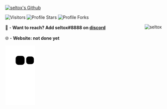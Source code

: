 <a href="https://discord.gg/acxeycMdNJ" target="_blank"> <img src="https://cdn.discordapp.com/attachments/909005393961816085/960733497293684777/IMG_6119.jpg" alt="seltox's Github"/></a>

<img src="https://komarev.com/ghpvc/?username=seltoxontop&label=Profile%20Views&color=008042&style=flat&label=Visitors" alt="Visitors"></a>
<img src="https://img.shields.io/badge/dynamic/json?&label=Total%20Stars&color=008042&style=flat&style=for-the-badge&query=%24.stars&url=https://api.github-star-counter.workers.dev/user/seltoxontop" alt="Profile Stars"></a>
<img src="https://img.shields.io/badge/dynamic/json?&label=Total%20Forks&color=008042&style=flat&style=for-the-badge&query=%24.forks&url=https://api.github-star-counter.workers.dev/user/seltoxontop" alt="Profile Forks"></a>

📩・**Want to reach? Add seltox#8888 on [discord](https://discord.gg/acxeycMdNJ)**
</a><img align="right" src="https://github-readme-stats.vercel.app/api/top-langs?username=seltoxontop&count_private=true&hide=procfile&theme=dark&border_color=000000&cache_seconds=1800&layout=compact&langs_count=10&custom_title=Most Used Coding Languages https://github.com/seltoxontop/github-readme-stats" alt="seltox" /> </p>
🌐・**Website: not done yet**

<a href="https://stfu.vip" target="_blank"><img src="https://github.com/rafaballerini/rafaballerini/blob/output/github-contribution-grid-snake.svg" alt="sneke"></a>
